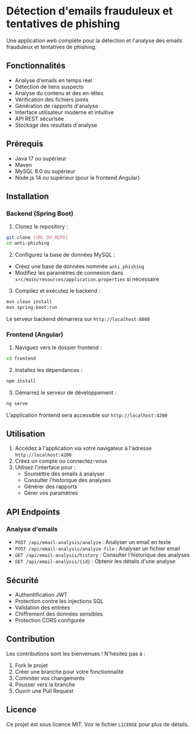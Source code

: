 # Détection d'emails frauduleux et tentatives de phishing

Une application web complète pour la détection et l'analyse des emails frauduleux et tentatives de phishing.

## Fonctionnalités

- Analyse d'emails en temps réel
- Détection de liens suspects
- Analyse du contenu et des en-têtes
- Vérification des fichiers joints
- Génération de rapports d'analyse
- Interface utilisateur moderne et intuitive
- API REST sécurisée
- Stockage des résultats d'analyse

## Prérequis

- Java 17 ou supérieur
- Maven
- MySQL 8.0 ou supérieur
- Node.js 14 ou supérieur (pour le frontend Angular)

## Installation

### Backend (Spring Boot)

1. Clonez le repository :
```bash
git clone [URL_DU_REPO]
cd anti-phishing
```

2. Configurez la base de données MySQL :
- Créez une base de données nommée `anti_phishing`
- Modifiez les paramètres de connexion dans `src/main/resources/application.properties` si nécessaire

3. Compilez et exécutez le backend :
```bash
mvn clean install
mvn spring-boot:run
```

Le serveur backend démarrera sur `http://localhost:8080`

### Frontend (Angular)

1. Naviguez vers le dossier frontend :
```bash
cd frontend
```

2. Installez les dépendances :
```bash
npm install
```

3. Démarrez le serveur de développement :
```bash
ng serve
```

L'application frontend sera accessible sur `http://localhost:4200`

## Utilisation

1. Accédez à l'application via votre navigateur à l'adresse `http://localhost:4200`
2. Créez un compte ou connectez-vous
3. Utilisez l'interface pour :
   - Soumettre des emails à analyser
   - Consulter l'historique des analyses
   - Générer des rapports
   - Gérer vos paramètres

## API Endpoints

### Analyse d'emails
- `POST /api/email-analysis/analyze` : Analyser un email en texte
- `POST /api/email-analysis/analyze-file` : Analyser un fichier email
- `GET /api/email-analysis/history` : Consulter l'historique des analyses
- `GET /api/email-analysis/{id}` : Obtenir les détails d'une analyse

## Sécurité

- Authentification JWT
- Protection contre les injections SQL
- Validation des entrées
- Chiffrement des données sensibles
- Protection CORS configurée

## Contribution

Les contributions sont les bienvenues ! N'hésitez pas à :
1. Fork le projet
2. Créer une branche pour votre fonctionnalité
3. Commiter vos changements
4. Pousser vers la branche
5. Ouvrir une Pull Request

## Licence

Ce projet est sous licence MIT. Voir le fichier `LICENSE` pour plus de détails. 